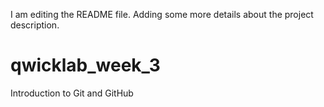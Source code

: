 I am editing the README file. Adding some more details about the project description.
# qwicklab_week_3
Introduction to Git and GitHub
